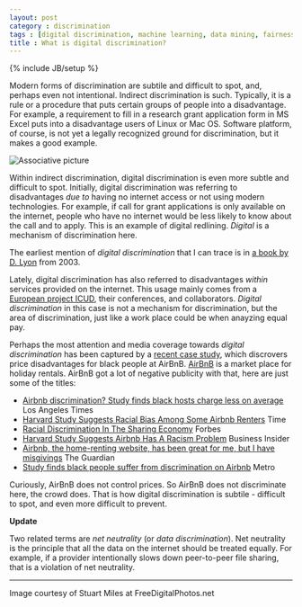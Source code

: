 ```yaml
---
layout: post
category : discrimination
tags : [digital discrimination, machine learning, data mining, fairness, AirBnB, net neutrality, data discrimination]
title : What is digital discrimination?
---
```

{% include JB/setup %}

Modern forms of discrimination are subtile and difficult to spot, and, perhaps even not intentional. Indirect discrimination is such. Typically, it is a rule or a procedure that puts certain groups of people into a disadvantage. For example, a requirement to fill in a research grant application form in MS Excel puts into a disadvantage users of Linux or Mac OS. Software platform, of course, is not yet a legally recognized ground for discrimination, but it makes a good example. 

![Associative picture](http://zliobaite.github.io/assets/ID-100282992.jpg)

Within indirect discrimination, digital discrimination is even more subtle and difficult to spot. Initially, digital discrimination was referring to disadvantages *due to* having no internet access or not using modern technologies. For example, if call for grant applications is only available on the internet, people who have no internet would be less likely to know about the call and to apply. This is an example of digital redlining. *Digital* is a mechanism of discrimination here. 

The earliest mention of *digital discrimination* that I can trace is in [a book by D. Lyon](http://books.google.com/books/about/Surveillance_as_Social_Sorting.html?id=yCLFBfZwl08C) from 2003. 

Lately, digital discrimination has also referred to disadvantages *within* services provided on the internet. This usage mainly comes from a [European project ICUD](http://digitaldiscrimination.eu/), their conferences, and collaborators. *Digital discrimination* in this case is not a mechanism for discrimination, but the area of discrimination, just like a work place could be when anayzing equal pay. 

Perhaps the most attention and media coverage towards *digital discrimination* has been captured by a [recent case study](http://www.hbs.edu/faculty/Publication%20Files/14-054_e3c04a43-c0cf-4ed8-91bf-cb0ea4ba59c6.pdf), which discrovers price disadvantages for black people at AirBnB. [AirBnB](https://www.airbnb.com/) is a market place for holiday rentals. AirBnB got a lot of negative publicity with that, here are just some of the titles:

* [Airbnb discrimination? Study finds black hosts charge less on average](http://articles.latimes.com/2014/jan/21/business/la-fi-tn-airbnb-discrimination-20140121) 	Los Angeles Times
* [Harvard Study Suggests Racial Bias Among Some Airbnb Renters](http://time.com/2345/harvard-study-suggests-racial-bias-among-some-airbnb-renters/) Time
* [Racial Discrimination In The Sharing Economy](http://www.forbes.com/sites/hbsworkingknowledge/2014/02/24/racial-discrimination-in-the-sharing-economy/) Forbes
* [Harvard Study Suggests Airbnb Has A Racism Problem](http://www.businessinsider.com/airbnb-has-a-racism-problem-2014-1#ixzz3YhdG756v) Business Insider
* [Airbnb, the home-renting website, has been great for me, but I have misgivings](http://www.theguardian.com/technology/2014/oct/13/airbnb-ethos-property-rental) The Guardian
* [Study finds black people suffer from discrimination on Airbnb](http://www.metro.us/news/study-finds-black-people-suffer-from-discrimination-on-airbnb/tmWnat---caXF1K8rFA216/) Metro

Curiously, AirBnB does not control prices. So AirBnB does not discriminate here, the crowd does. That is how digital discrimination is subtile - difficult to spot, and even more difficult to prevent.

**Update**

Two related terms are *net neutrality*  (or *data discrimination*). Net neutrality is the principle that all the data on the internet should be treated equally. For example, if a provider intentionally slows down peer-to-peer file sharing, that is a violation of net neutrality. 

---
Image courtesy of Stuart Miles at FreeDigitalPhotos.net
